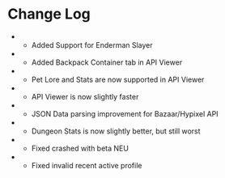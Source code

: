 # Change Log

* + Added Support for Enderman Slayer
* + Added Backpack Container tab in API Viewer
* + Pet Lore and Stats are now supported in API Viewer
* * API Viewer is now slightly faster
* * JSON Data parsing improvement for Bazaar/Hypixel API
* * Dungeon Stats is now slightly better, but still worst
* * Fixed crashed with beta NEU
* * Fixed invalid recent active profile